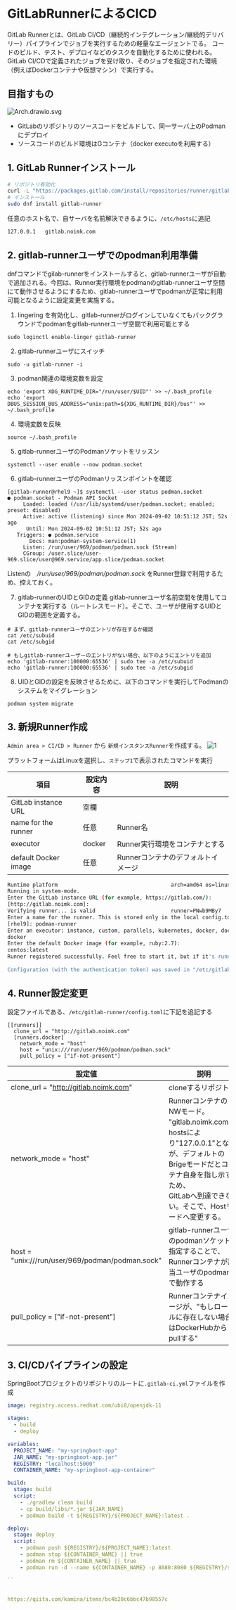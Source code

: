 # GitLabRunnerによるCICD
GitLab Runnerとは、GitLab CI/CD（継続的インテグレーション/継続的デリバリー）パイプラインでジョブを実行するための軽量なエージェントでる。
コードのビルド、テスト、デプロイなどのタスクを自動化するために使われる。GitLab CI/CDで定義されたジョブを受け取り、そのジョブを指定された環境（例えばDockerコンテナや仮想マシン）で実行する。

## 目指すもの
![Arch.drawio.svg](./GitLabRunner/Arch.drawio.svg)

- GitLabのリポジトリのソースコードをビルドして、同一サーバ上のPodmanにデプロイ
- ソースコードのビルド環境はGコンテナ（docker executoを利用する）

## 1. GitLab Runnerインストール
```bash
# リポジトリ有効化
curl -L "https://packages.gitlab.com/install/repositories/runner/gitlab-runner/script.rpm.sh" | sudo bash
# インストール
sudo dnf install gitlab-runner
```

任意のホスト名で、自サーバを名前解決できるように、`/etc/hosts`に追記
```bash
127.0.0.1   gitlab.noimk.com
```

## 2. gitlab-runnerユーザでのpodman利用準備
dnfコマンドでgilab-runnerをインストールすると、gitlab-runnerユーザが自動で追加される。今回は、Runner実行環境をpodmanのgitlab-runnerユーザ空間にて動作させるようにするため、gitlab-runnerユーザでpodmanが正常に利用可能となるように設定変更を実施する。

1. lingering を有効化し、gitlab-runnerがログインしていなくてもバックグラウンドでpodmanをgitlab-runnerユーザ空間で利用可能とする
```
sudo loginctl enable-linger gitlab-runner
```

2. gitlab-runnerユーザにスイッチ
```
sudo -u gitlab-runner -i
```

3. podman関連の環境変数を設定
```
echo 'export XDG_RUNTIME_DIR="/run/user/$UID"' >> ~/.bash_profile
echo 'export DBUS_SESSION_BUS_ADDRESS="unix:path=${XDG_RUNTIME_DIR}/bus"' >> ~/.bash_profile
```

4. 環境変数を反映
```
source ~/.bash_profile
```

5. gitlab-runnerユーザのPodmanソケットをリッスン
```
systemctl --user enable --now podman.socket
```

6. gitlab-runnerユーザのPodmanリッスンポイントを確認
```
[gitlab-runner@rhel9 ~]$ systemctl --user status podman.socket
● podman.socket - Podman API Socket
     Loaded: loaded (/usr/lib/systemd/user/podman.socket; enabled; preset: disabled)
     Active: active (listening) since Mon 2024-09-02 10:51:12 JST; 52s ago
      Until: Mon 2024-09-02 10:51:12 JST; 52s ago
   Triggers: ● podman.service
       Docs: man:podman-system-service(1)
     Listen: /run/user/969/podman/podman.sock (Stream)
     CGroup: /user.slice/user-969.slice/user@969.service/app.slice/podman.socket
```

Listenの　*/run/user/969/podman/podman.sock* をRunner登録で利用するため、控えておく。

7. gitlab-runnerのUIDとGIDの定義
    gitlab-runnerユーザ名前空間を使用してコンテナを実行する（ルートレスモード）。そこで、ユーザが使用するUIDとGIDの範囲を定義する。
```
# まず、gitlab-runnerユーザのエントリが存在するか確認
cat /etc/subuid
cat /etc/subgid

# もしgitlab-runnerユーザーのエントリがない場合、以下のようにエントリを追加
echo 'gitlab-runner:100000:65536' | sudo tee -a /etc/subuid
echo 'gitlab-runner:100000:65536' | sudo tee -a /etc/subgid
```

8. UIDとGIDの設定を反映させるために、以下のコマンドを実行してPodmanのシステムをマイグレーション
```
podman system migrate
```



## 3. 新規Runner作成
`Admin area > CI/CD > Runner` から `新規インスタンスRunner`を作成する。
![1](./GitLabRunner/1.png)

プラットフォームはLinuxを選択し、`ステップ1`で表示されたコマンドを実行

| 項目                 | 設定内容 | 説明                               |
| -------------------- | -------- | ---------------------------------- |
| GitLab instance URL  | 空欄     |                                    |
| name for the runner  | 任意     | Runner名                           |
| executor             | docker   | Runner実行環境をコンテナとする     |
| default Docker image | 任意     | Runnerコンテナのデフォルトイメージ |

```bash
Runtime platform                                    arch=amd64 os=linux pid=853848 revision=66269445 version=17.3.1
Running in system-mode.
Enter the GitLab instance URL (for example, https://gitlab.com/):
[http://gitlab.noimk.com]: 
Verifying runner... is valid                        runner=PNwb9MBy7
Enter a name for the runner. This is stored only in the local config.toml file:
[rhel9]: podman-runner
Enter an executor: instance, custom, parallels, kubernetes, docker, docker-windows, docker+machine, docker-autoscaler, shell, ssh, virtualbox:
docker
Enter the default Docker image (for example, ruby:2.7):
centos:latest
Runner registered successfully. Feel free to start it, but if it's running already the config should be automatically reloaded!
 
Configuration (with the authentication token) was saved in "/etc/gitlab-runner/config.toml"
```

## 4. Runner設定変更
設定ファイルである、`/etc/gitlab-runner/config.toml`に下記を追記する

```
[[runners]]
  clone_url = "http://gitlab.noimk.com"
  [runners.docker]
    network_mode = "host"
    host = "unix:///run/user/969/podman/podman.sock"
    pull_policy = ["if-not-present"]
```

| 設定値                                           | 説明                                                                                                                                                                                      |
| ------------------------------------------------ | ----------------------------------------------------------------------------------------------------------------------------------------------------------------------------------------- |
| clone_url = "http://gitlab.noimk.com"            | cloneするリポジトリ                                                                                                                                                                       |
| network_mode = "host"                            | RunnerコンテナのNWモード。<br>"gitlab.noimk.com"はhostsにより"127.0.0.1"となるが、デフォルトのBrigeモードだとコンテナ自身を指し示すため、<br>GitLabへ到達できない。そこで、Hostモードへ変更する。 |
| host = "unix:///run/user/969/podman/podman.sock" | gitlab-runnerユーザのpodmanソケットを指定することで、Runnerコンテナが該当ユーザのpodman上で動作する                                                                                       |
| pull_policy = ["if-not-present"]                 | Runnerコンテナイメージが、"もしローカルに存在しない場合はDockerHubからpullする"                                                                                                           |









## 3. CI/CDパイプラインの設定
SpringBootプロジェクトのリポジトリのルートに`.gitlab-ci.yml`ファイルを作成

```yaml
image: registry.access.redhat.com/ubi8/openjdk-11

stages:
  - build
  - deploy

variables:
  PROJECT_NAME: "my-springboot-app"
  JAR_NAME: "my-springboot-app.jar"
  REGISTRY: "localhost:5000"
  CONTAINER_NAME: "my-springboot-app-container"

build:
  stage: build
  script:
    - ./gradlew clean build
    - cp build/libs/*.jar ${JAR_NAME}
    - podman build -t ${REGISTRY}/${PROJECT_NAME}:latest .

deploy:
  stage: deploy
  script:
    - podman push ${REGISTRY}/${PROJECT_NAME}:latest
    - podman stop ${CONTAINER_NAME} || true
    - podman rm ${CONTAINER_NAME} || true
    - podman run -d --name ${CONTAINER_NAME} -p 8080:8080 ${REGISTRY}/${PROJECT_NAME}:latest

``


https://qiita.com/kamina/items/bc4b20c6bbc47b98557c
